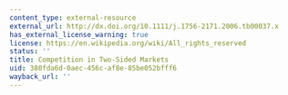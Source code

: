 ```yaml
---
content_type: external-resource
external_url: http://dx.doi.org/10.1111/j.1756-2171.2006.tb00037.x
has_external_license_warning: true
license: https://en.wikipedia.org/wiki/All_rights_reserved
status: ''
title: Competition in Two-Sided Markets
uid: 380fda6d-0aec-456c-af8e-85be052bfff6
wayback_url: ''
---
```

